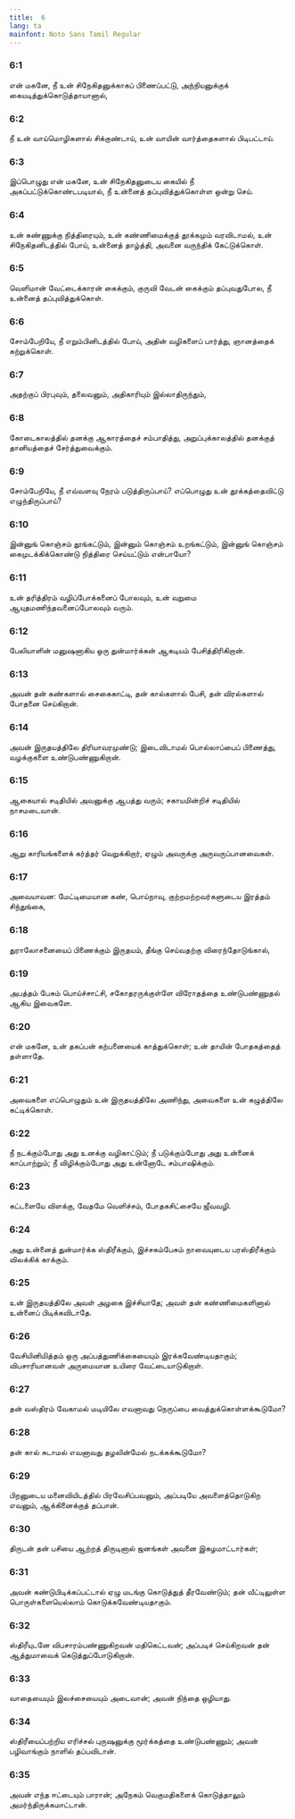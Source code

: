 ```yaml
---
title:  6
lang: ta
mainfont: Noto Sans Tamil Regular
---
```


###  6:1

என் மகனே, நீ உன் சிநேகிதனுக்காகப் பிணைப்பட்டு, அந்நியனுக்குக் கையடித்துக்கொடுத்தாயானால்,

###  6:2

நீ உன் வாய்மொழிகளால் சிக்குண்டாய், உன் வாயின் வார்த்தைகளால் பிடிபட்டாய்.

###  6:3

இப்பொழுது என் மகனே, உன் சிநேகிதனுடைய கையில் நீ அகப்பட்டுக்கொண்டபடியால், நீ உன்னைத் தப்புவித்துக்கொள்ள ஒன்று செய்.

###  6:4

உன் கண்ணுக்கு நித்திரையும், உன் கண்ணிமைக்குத் தூக்கமும் வரவிடாமல், உன் சிநேகிதனிடத்தில் போய், உன்னைத் தாழ்த்தி, அவனை வருந்திக் கேட்டுக்கொள்.

###  6:5

வெளிமான் வேட்டைக்காரன் கைக்கும், குருவி வேடன் கைக்கும் தப்புவதுபோல, நீ உன்னைத் தப்புவித்துக்கொள்.

###  6:6

சோம்பேறியே, நீ எறும்பினிடத்தில் போய், அதின் வழிகளைப் பார்த்து, ஞானத்தைக் கற்றுக்கொள்.

###  6:7

அதற்குப் பிரபுவும், தலைவனும், அதிகாரியும் இல்லாதிருந்தும்,

###  6:8

கோடைகாலத்தில் தனக்கு ஆகாரத்தைச் சம்பாதித்து, அறுப்புக்காலத்தில் தனக்குத் தானியத்தைச் சேர்த்துவைக்கும்.

###  6:9

சோம்பேறியே, நீ எவ்வளவு நேரம் படுத்திருப்பாய்? எப்பொழுது உன் தூக்கத்தைவிட்டு எழுந்திருப்பாய்?

###  6:10

இன்னுங் கொஞ்சம் தூங்கட்டும், இன்னும் கொஞ்சம் உறங்கட்டும், இன்னுங் கொஞ்சம் கைமுடக்கிக்கொண்டு நித்திரை செய்யட்டும் என்பாயோ?

###  6:11

உன் தரித்திரம் வழிப்போக்கனைப் போலவும், உன் வறுமை ஆயுதமணிந்தவனைப்போலவும் வரும்.

###  6:12

பேலியாளின் மனுஷனாகிய ஒரு துன்மார்க்கன் ஆகடியம் பேசித்திரிகிறான்.

###  6:13

அவன் தன் கண்களால் சைகைகாட்டி, தன் கால்களால் பேசி, தன் விரல்களால் போதனை செய்கிறான்.

###  6:14

அவன் இருதயத்திலே திரியாவரமுண்டு; இடைவிடாமல் பொல்லாப்பைப் பிணைத்து, வழக்குகளை உண்டுபண்ணுகிறான்.

###  6:15

ஆகையால் சடிதியில் அவனுக்கு ஆபத்து வரும்; சகாயமின்றிச் சடிதியில் நாசமடைவான்.

###  6:16

ஆறு காரியங்களைக் கர்த்தர் வெறுக்கிறார், ஏழும் அவருக்கு அருவருப்பானவைகள்.

###  6:17

அவையாவன: மேட்டிமையான கண், பொய்நாவு, குற்றமற்றவர்களுடைய இரத்தம் சிந்துங்கை,

###  6:18

துராலோசனையைப் பிணைக்கும் இருதயம், தீங்கு செய்வதற்கு விரைந்தோடுங்கால்,

###  6:19

அபத்தம் பேசும் பொய்ச்சாட்சி, சகோதரருக்குள்ளே விரோதத்தை உண்டுபண்ணுதல் ஆகிய இவைகளே.

###  6:20

என் மகனே, உன் தகப்பன் கற்பனையைக் காத்துக்கொள்; உன் தாயின் போதகத்தைத் தள்ளாதே.

###  6:21

அவைகளை எப்பொழுதும் உன் இருதயத்திலே அணிந்து, அவைகளை உன் கழுத்திலே கட்டிக்கொள்.

###  6:22

நீ நடக்கும்போது அது உனக்கு வழிகாட்டும்; நீ படுக்கும்போது அது உன்னைக் காப்பாற்றும்; நீ விழிக்கும்போது அது உன்னோடே சம்பாஷிக்கும்.

###  6:23

கட்டளையே விளக்கு, வேதமே வெளிச்சம், போதகசிட்சையே ஜீவவழி.

###  6:24

அது உன்னைத் துன்மார்க்க ஸ்திரீக்கும், இச்சகம்பேசும் நாவையுடைய பரஸ்திரீக்கும் விலக்கிக் காக்கும்.

###  6:25

உன் இருதயத்திலே அவள் அழகை இச்சியாதே; அவள் தன் கண்ணிமைகளினால் உன்னைப் பிடிக்கவிடாதே.

###  6:26

வேசியினிமித்தம் ஒரு அப்பத்துணிக்கையையும் இரக்கவேண்டியதாகும்; விபசாரியானவள் அருமையான உயிரை வேட்டையாடுகிறாள்.

###  6:27

தன் வஸ்திரம் வேகாமல் மடியிலே எவனாவது நெருப்பை வைத்துக்கொள்ளக்கூடுமோ?

###  6:28

தன் கால் சுடாமல் எவனாவது தழலின்மேல் நடக்கக்கூடுமோ?

###  6:29

பிறனுடைய மனைவியிடத்தில் பிரவேசிப்பவனும், அப்படியே அவளைத்தொடுகிற எவனும், ஆக்கினைக்குத் தப்பான்.

###  6:30

திருடன் தன் பசியை ஆற்றத் திருடினால் ஜனங்கள் அவனை இகழமாட்டார்கள்;

###  6:31

அவன் கண்டுபிடிக்கப்பட்டால் ஏழு மடங்கு கொடுத்துத் தீரவேண்டும்; தன் வீட்டிலுள்ள பொருள்களையெல்லாம் கொடுக்கவேண்டியதாகும்.

###  6:32

ஸ்திரீயுடனே விபசாரம்பண்ணுகிறவன் மதிகெட்டவன்; அப்படிச் செய்கிறவன் தன் ஆத்துமாவைக் கெடுத்துப்போடுகிறான்.

###  6:33

வாதையையும் இலச்சையையும் அடைவான்; அவன் நிந்தை ஒழியாது.

###  6:34

ஸ்திரீயைப்பற்றிய எரிச்சல் புருஷனுக்கு மூர்க்கத்தை உண்டுபண்ணும்; அவன் பழிவாங்கும் நாளில் தப்பவிடான்.

###  6:35

அவன் எந்த ஈட்டையும் பாரான்; அநேகம் வெகுமதிகளைக் கொடுத்தாலும் அமர்ந்திருக்கமாட்டான்.

